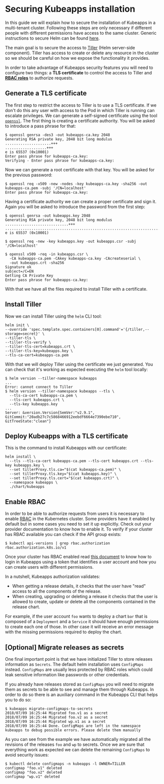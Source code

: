 # Securing Kubeapps installation

In this guide we will explain how to secure the installation of Kubeapps in a multi-tenant cluster. Following these steps are only necessary if different people with different permissions have access to the same cluster. Generic instructions to secure Helm can be found [here](https://github.com/kubernetes/helm/blob/master/docs/securing_installation.md).

The main goal is to secure the access to [Tiller](https://github.com/kubernetes/helm/blob/master/docs/securing_installation.md) (Helm server-side component). Tiller has access to create or delete any resource in the cluster so we should be careful on how we expose the functionality it provides.

In order to take advantage of Kubeapps security features you will need to configure two things: a **TLS certificate** to control the access to Tiller and [**RBAC roles**](https://kubernetes.io/docs/reference/access-authn-authz/rbac/) to authorize requests.

## Generate a TLS certificate

The first step to restrict the access to Tiller is to use a TLS certificate. If we don't do this any user with access to the Pod in which Tiller is running can escalate privileges. We can generate a self-signed certificate using the tool [`openssl`](https://www.openssl.org/source/). The first thing is creating a certificate authority. You will be asked to introduce a pass phrase for that:

```
$ openssl genrsa -des3 -out kubeapps-ca.key 2048
Generating RSA private key, 2048 bit long modulus
.....................+++
...................+++
e is 65537 (0x10001)
Enter pass phrase for kubeapps-ca.key:
Verifying - Enter pass phrase for kubeapps-ca.key:
```

Now we can generate a root certificate with that key. You will be asked for the previous password:

```
$ openssl req -x509 -new -nodes -key kubeapps-ca.key -sha256 -out kubeapps-ca.pem -subj '/CN=localhost'
Enter pass phrase for kubeapps-ca.key:
```

Having a certificate authority we can create a proper certificate and sign it. Again you will be asked to introduce the password from the first step:

```
$ openssl genrsa -out kubeapps.key 2048
Generating RSA private key, 2048 bit long modulus
.............................+++
...................................................................................+++
e is 65537 (0x10001)

$ openssl req -new -key kubeapps.key -out kubeapps.csr -subj '/CN=localhost'

$ openssl x509 -req -in kubeapps.csr \
  -CA kubeapps-ca.pem -CAkey kubeapps-ca.key -CAcreateserial \
  -out kubeapps.crt -sha256
Signature ok
subject=/C=EN
Getting CA Private Key
Enter pass phrase for kubeapps-ca.key:
```

With that we have all the files required to install Tiller with a certificate.

## Install Tiller

Now we can install Tiller using the `helm` CLI tool:

```
helm init \
--override 'spec.template.spec.containers[0].command'='{/tiller,--storage=secret}' \
--tiller-tls \
--tiller-tls-verify \
--tiller-tls-cert=kubeapps.crt \
--tiller-tls-key=kubeapps.key \
--tls-ca-cert=kubeapps-ca.pem
```

With that we will deploy Tiller using the certificate we just generated. You can check that it's working as expected executing the `helm` tool locally:

```
$ helm version --tiller-namespace kubeapps
...
Error: cannot connect to Tiller
$ helm version --tiller-namespace kubeapps --tls \
  --tls-ca-cert kubeapps-ca.pem \
  --tls-cert kubeapps.crt \
  --tls-key kubeapps.key
...
Server: &version.Version{SemVer:"v2.9.1", GitCommit:"20adb27c7c5868466912eebdf6664e7390ebe710", GitTreeState:"clean"}
```

## Deploy Kubeapps with a TLS certificate

This is the command to install Kubeapps with our certificate:

```
helm install \
  --tls --tls-ca-cert kubeapps-ca.pem --tls-cert kubeapps.crt --tls-key kubeapps.key \
  --set tillerProxy.tls.ca="$(cat kubeapps-ca.pem)" \
  --set tillerProxy.tls.key="$(cat kubeapps.key)" \
  --set tillerProxy.tls.cert="$(cat kubeapps.crt)" \
  --namespace kubeapps \
  ./chart/kubeapps
```

## Enable RBAC

In order to be able to authorize requests from users it is necessary to enable [RBAC](https://kubernetes.io/docs/reference/access-authn-authz/rbac/) in the Kubernetes cluster. Some providers have it enabled by default but in some cases you need to set it up explicitly. Check out your provider documentation to know how to enable it. To verify if your cluster has RBAC available you can check if the API group exists:

```
$ kubectl api-versions | grep rbac.authorization
rbac.authorization.k8s.io/v1
```

Once your cluster has RBAC enabled read [this document](/docs/user/access-control.md) to know how to login in Kubeapps using a token that identifies a user account and how you can create users with different permissions.

In a nutshell, Kubeapps authorization validates:

 - When getting a release details, it checks that the user have "read" access to all the components of the release.
 - When creating, upgrading or deleting a release it checks that the user is allowed to create, update or delete all the components contained in the release chart.

For example, if the user account `foo` wants to deploy a chart `bar` that is composed of a `Deployment` and a `Service` it should have enough permissions to create each one of those. In other case it will receive an error message with the missing permissions required to deploy the chart.

## [Optional] Migrate releases as secrets

One final important point is that we have initialized Tiller to store releases information as `Secrets`. The default helm installation uses `ConfigMaps` instead. `ConfigMaps` are usually less protected by RBAC roles which could leak sensitive information like passwords or other credentials. 

If you already have releases stored as `ConfigMaps` you will need to migrate them as secrets to be able to see and manage them through Kubeapps. In order to do so there is an auxiliary command in the Kubeapps CLI that helps you to do so:

```
$ kubeapps migrate-configmaps-to-secrets
2018/07/09 16:25:44 Migrated foo.v1 as a secret
2018/07/09 16:25:44 Migrated foo.v2 as a secret
2018/07/09 16:25:44 Migrated wp.v1 as a secret
2018/07/09 16:25:44 Done. ConfigMaps are left in the namespace kubeapps to debug possible errors. Please delete them manually
```

As you can see from the example we have automatically migrated all the revisions of the releases `foo` and `wp` to secrets. Once we are sure that everything work as expected we can delete the remaining `ConfigMaps` to avoid security issues:

```
$ kubectl delete configmaps -n kubeapps -l OWNER=TILLER
configmap "foo.v1" deleted
configmap "foo.v2" deleted
configmap "wp.v1" deleted
```
